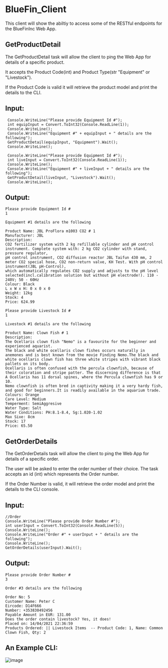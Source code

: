 # BlueFin_Client

This client will show the abiltiy to access some of the RESTful endpoints for the BlueFinInc Web App.

## GetProductDetail
The GetProductDetail task will allow the client to ping the Web App for details of a specific product.

It accepts the Product Code(int) and Product Type(str "Equipment" or "Livestock").

If the Product Code is valid it will retrieve the product model and print the details to the CLI.

## Input:
```
 Console.WriteLine("Please provide Equipment Id #");
 int equipInput = Convert.ToInt32(Console.ReadLine(1));
 Console.WriteLine();
 Console.WriteLine("Equipment #" + equipInput + " details are the following");
 GetProductDetail(equipInput, "Equipment").Wait(); 
 Console.WriteLine();

 Console.WriteLine("Please provide Equipment Id #");
 int liveInput = Convert.ToInt32(Console.ReadLine(1));
 Console.WriteLine();
 Console.WriteLine("Equipment #" + liveInput + " details are the following");
 GetProductDetail(liveInput, "Livestock").Wait();
 Console.WriteLine();
```

## Output:

```
Please provide Equipment Id #
1

Equipment #1 details are the following

Product Name: JBL ProFlora m1003 CO2 # 1
Manufacturer: JBL
Description:
CO2 fertilizer system with 2 kg refillable cylinder and pH control instrument. Complete system with: 2 kg CO2 cylinder with stand, pressure regulator, 
pH control instrument, CO2 diffusion reactor JBL Taifun 430 mm, 2 meter CO2 special hose, CO2 non-return valve, KH Test. With pH control instrument(JBL pH-Control), 
which automatically regulates CO2 supply and adjusts to the pH level selected(incl.calibration solution but without pH electrode!). 110 - 240V; 50 - 60Hz
Colour: Black
L x W x H: 0 x 0 x 0
Weight: 12kg
Stock: 4
Price: 624.99

Please provide Livestock Id #
1

Livestock #1 details are the following

Product Name: Clown Fish # 1
Description:
The Ocellaris clown fish "Nemo" is a favourite for the beginner and experienced aquarist. 
The black and white ocellaris clown fishes occurs naturally in anemones and is best known from the movie Finding Nemo.The black and white ocellaris clown fish has three white stripes with vibrant black pallets on its body. 
Ocellaris is often confused with the percula clownfish, because of their coloration and stripe patter. The discerning difference is that A Ocellaris has 11 dorsal spines, where the Percula clownfish has 9 or 10. 
Nemo clownfish is often bred in captivity making it a very hardy fish, and good for beginners.It is readily available in the aquarium trade.
Colours: Orange
Care Level: Medium
Temperment: SemiAggresive 
Water Type: Salt
Water Conditions: PH:8.1-8.4, Sg:1.020-1.02 
Max Sixe: 8cm
Stock: 17
Price: 65.50
```

## GetOrderDetails

The GetOrderDetails task will allow the client to ping the Web App for details of a specific order.

The user will be asked to enter the order number of their choice. The task accepts an id (int) which represents the Order number. 

If the Order Number is valid, it will retrieve the order model and print the details to the CLI console.


## Input:

```
//Order
Console.WriteLine("Please provide Order Number #");
int userInput = Convert.ToInt32(Console.ReadLine(5));
Console.WriteLine();
Console.WriteLine("Order #" + userInput + " details are the following");
Console.WriteLine();
GetOrderDetails(userInput).Wait();

```

## Output:

```
Please provide Order Number #
3

Order #3 details are the following

Order No: 5
Customer Name: Peter C
Eircode: D14F666
Number: +353830492456
Payable Amount in EUR: 131.00
Does the order contain livestock? Yes, it does!
Placed on: 14/04/2021 22:36:59
Products Ordered: || Livestock Items  -- Product Code: 1, Name: Common Clown Fish, Qty: 2

```
## An Example CLI:

![image](https://drive.google.com/uc?export=view&id=1fepa9JnGbw5md5qIoYAGEe20n49JsNZp)

